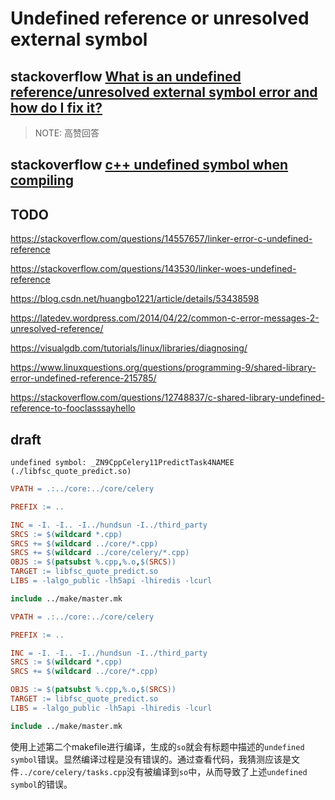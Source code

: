 # Undefined reference or unresolved external symbol



## stackoverflow [What is an undefined reference/unresolved external symbol error and how do I fix it?](https://stackoverflow.com/questions/12573816/what-is-an-undefined-reference-unresolved-external-symbol-error-and-how-do-i-fix)

> NOTE: 高赞回答



## stackoverflow [c++ undefined symbol when compiling](https://stackoverflow.com/questions/15486797/c-undefined-symbol-when-compiling)





## TODO



https://stackoverflow.com/questions/14557657/linker-error-c-undefined-reference

https://stackoverflow.com/questions/143530/linker-woes-undefined-reference

https://blog.csdn.net/huangbo1221/article/details/53438598

https://latedev.wordpress.com/2014/04/22/common-c-error-messages-2-unresolved-reference/

https://visualgdb.com/tutorials/linux/libraries/diagnosing/

https://www.linuxquestions.org/questions/programming-9/shared-library-error-undefined-reference-215785/

https://stackoverflow.com/questions/12748837/c-shared-library-undefined-reference-to-fooclasssayhello





## draft

`undefined symbol: _ZN9CppCelery11PredictTask4NAMEE	(./libfsc_quote_predict.so)`




```makefile
VPATH = .:../core:../core/celery

PREFIX := ..

INC = -I. -I.. -I../hundsun -I../third_party
SRCS := $(wildcard *.cpp)
SRCS += $(wildcard ../core/*.cpp)
SRCS += $(wildcard ../core/celery/*.cpp)
OBJS := $(patsubst %.cpp,%.o,$(SRCS))
TARGET := libfsc_quote_predict.so
LIBS = -lalgo_public -lh5api -lhiredis -lcurl

include ../make/master.mk
```





```makefile
VPATH = .:../core:../core/celery

PREFIX := ..

INC = -I. -I.. -I../hundsun -I../third_party
SRCS := $(wildcard *.cpp)
SRCS += $(wildcard ../core/*.cpp)

OBJS := $(patsubst %.cpp,%.o,$(SRCS))
TARGET := libfsc_quote_predict.so
LIBS = -lalgo_public -lh5api -lhiredis -lcurl

include ../make/master.mk
```

使用上述第二个makefile进行编译，生成的`so`就会有标题中描述的`undefined symbol`错误。显然编译过程是没有错误的。通过查看代码，我猜测应该是文件`../core/celery/tasks.cpp`没有被编译到`so`中，从而导致了上述`undefined symbol`的错误。
